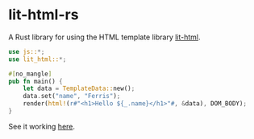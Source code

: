 # lit-html-rs

A Rust library for using the HTML template library [lit-html](https://lit-html.polymer-project.org/).

```rust
use js::*;
use lit_html::*;

#[no_mangle]
pub fn main() {
    let data = TemplateData::new();
    data.set("name", "Ferris");
    render(html!(r#"<h1>Hello ${_.name}</h1>"#, &data), DOM_BODY);
}
```

See it working [here](https://richardanaya.github.io/lit-html-rs/examples/helloworld/).
